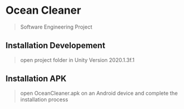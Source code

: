 # Ocean Cleaner
> Software Engineering Project

## Installation Developement
> open project folder in Unity Version 2020.1.3f.1

## Installation APK
> open OceanCleaner.apk on an Android device and complete the installation process
